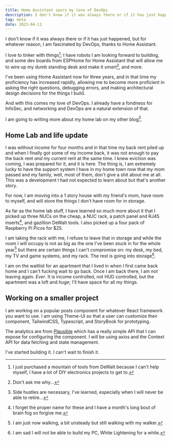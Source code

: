 ```yaml
---
title: Home Assistant spurs my love of DevOps
description: I don't know if it was always there or if it has just happened, but for whatever reason, I am fascinated by DevOps, thanks to Home Assistant
tag: meta
date: 2023-04-11
---
```

I don't know if it was always there or if it has just happened, but for whatever reason, I am fascinated by DevOps, thanks to Home Assistant.

I love to tinker with things[^1]; I have robots I am looking forward to building, and some dev boards from ESPHome for Home Assistant that will allow me to wire up my dumb standing desk and make it *smart*[^2], and more.

I've been using Home Assistant now for three years, and in that time my proficiency has increased rapidly, allowing me to become more proficient in asking the right questions, debugging errors, and making architectural design decisions for the things I build.

And with this comes my love of DevOps. I already have a fondness for InfoSec, and networking and DevOps are a natural extension of that.

I am going to writing more about my home lab on my other blog[^3].

## Home Lab and life update

I was without income for four months and in that time my back rent piled up and when I finally got some of my income back, it was not enough to pay the back rent *and* my current rent at the same time. I knew eviction was coming, I was prepared for it, and it is here. The thing is, I am extremely lucky to have the support system I have in my home town now that my mom passed and my family, well, most of them, don't give a shit about me at all. This was a development I had not expected to learn about but that's another story.

For now, I am moving into a 1 story house with my friend's mom, have room to myself, and will store the things I don't have room for in storage.

As far as the home lab stuff, I have learned so much more about it that I picked up three NUCs on the cheap, a NUC rack, a patch panel and RJ45 inserts[^4], and gazillion DeWalt tools. I also picked up a four pack of Raspberry Pi Picos for $25.

I am taking the rack with me, I refuse to leave that in storage and while the room I will occupy is not as big as the one I've been stuck in for the whole year[^5] but there are certain things I can't compromise on: my desk, my bed, my TV and game systems, and my rack. The rest is going into storage[^6].

I am on the waitlist for an apartment that I lived in when I first came back home and I can't fucking wait to go back. Once I am back there, I am *not* leaving again. *Ever*. It is income controlled, not HUD controlled, but the apartment was a loft and *huge*; I'll have space for all my things.

## Working on a smaller project

I am working on a popular posts component for whatever React framework you want to use. I am using Theme-UI so that a user can customize their component, TailwindCSS, Typescript, and StoryBook for prototyping.

The analytics are from [Plausible](https://plausible.io) which has a really simple API that I can expose for configuring the component. I will be using axios and the Context API for data fetching and state management.

I've started building it. I can't wait to finish it.

[^1]: I just purchased a mountain of tools from DeWalt because I can't help myself, I have a lot of DIY electronics projects to get to.
[^2]: Don't ask me why...
[^3]: Side hustles are necessary, I've learned, especially when I will never be able to retire...
[^4]: I forget the proper name for these and I have a month's long bout of brain fog so forgive me.
[^5]: I am just now walking, a bit unsteady but still walking with my walker.
[^6]: I am sad I will not be able to build my PC, White Lightening for a while.